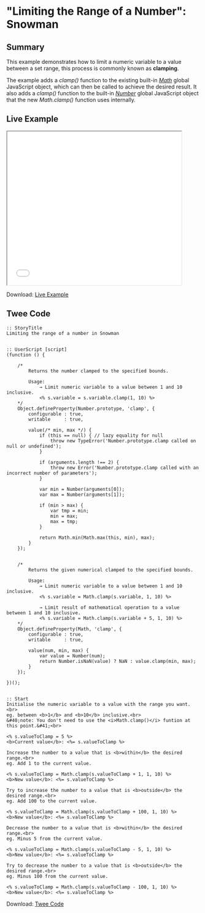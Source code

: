 # "Limiting the Range of a Number": Snowman

## Summary

This example demonstrates how to limit a numeric variable to a value between a set range, this process is commonly known as **clamping**.

The example adds a *clamp()* function to the existing built-in [*Math*](https://developer.mozilla.org/en-US/docs/Web/JavaScript/Reference/Global_Objects/Math) global JavaScript object, which can then be called to achieve the desired result. It also adds a *clamp()* function to the built-in [*Number*](https://developer.mozilla.org/en-US/docs/Web/JavaScript/Reference/Global_Objects/Number) global JavaScript object that the new *Math.clamp()* function uses internally.


## Live Example

<section>
<iframe src="snowman_clamping_numbers_example.html" height=400 width=90%></iframe>


Download: <a href="snowman_clamping_numbers_example.html" target="_blank">Live Example</a>
</section>

## Twee Code

```
:: StoryTitle
Limiting the range of a number in Snowman


:: UserScript [script]
(function () {

	/*
		Returns the number clamped to the specified bounds.

		Usage:
			→ Limit numeric variable to a value between 1 and 10 inclusive.
			<% s.variable = s.variable.clamp(1, 10) %>
	*/
	Object.defineProperty(Number.prototype, 'clamp', {
		configurable : true,
		writable     : true,

		value(/* min, max */) {
			if (this == null) { // lazy equality for null
				throw new TypeError('Number.prototype.clamp called on null or undefined');
			}

			if (arguments.length !== 2) {
				throw new Error('Number.prototype.clamp called with an incorrect number of parameters');
			}

			var min = Number(arguments[0]);
			var max = Number(arguments[1]);

			if (min > max) {
				var tmp = min;
				min = max;
				max = tmp;
			}

			return Math.min(Math.max(this, min), max);
		}
	});


	/*
		Returns the given numerical clamped to the specified bounds.

		Usage:
			→ Limit numeric variable to a value between 1 and 10 inclusive.
			<% s.variable = Math.clamp(s.variable, 1, 10) %>

			→ Limit result of mathematical operation to a value between 1 and 10 inclusive.
			<% s.variable = Math.clamp(s.variable + 5, 1, 10) %>
	*/
	Object.defineProperty(Math, 'clamp', {
		configurable : true,
		writable     : true,

		value(num, min, max) {
			var value = Number(num);
			return Number.isNaN(value) ? NaN : value.clamp(min, max);
		}
	});

})();


:: Start
Initialise the numeric variable to a value with the range you want.<br>
eg. between <b>1</b> and <b>10</b> inclusive.<br>
&#40;note: You don't need to use the <i>Math.clamp()</i> funtion at this point.&#41;<br>

<% s.valueToClamp = 5 %>
<b>Current value</b>: <%= s.valueToClamp %>

Increase the number to a value that is <b>within</b> the desired range.<br>
eg. Add 1 to the current value.

<% s.valueToClamp = Math.clamp(s.valueToClamp + 1, 1, 10) %>
<b>New value</b>: <%= s.valueToClamp %>

Try to increase the number to a value that is <b>outside</b> the desired range.<br>
eg. Add 100 to the current value.

<% s.valueToClamp = Math.clamp(s.valueToClamp + 100, 1, 10) %>
<b>New value</b>: <%= s.valueToClamp %>

Decrease the number to a value that is <b>within</b> the desired range.<br>
eg. Minus 5 from the current value.

<% s.valueToClamp = Math.clamp(s.valueToClamp - 5, 1, 10) %>
<b>New value</b>: <%= s.valueToClamp %>

Try to decrease the number to a value that is <b>outside</b> the desired range.<br>
eg. Minus 100 from the current value.

<% s.valueToClamp = Math.clamp(s.valueToClamp - 100, 1, 10) %>
<b>New value</b>: <%= s.valueToClamp %>

```

Download: <a href="snowman_clamping_numbers_twee.txt" target="_blank">Twee Code</a>

